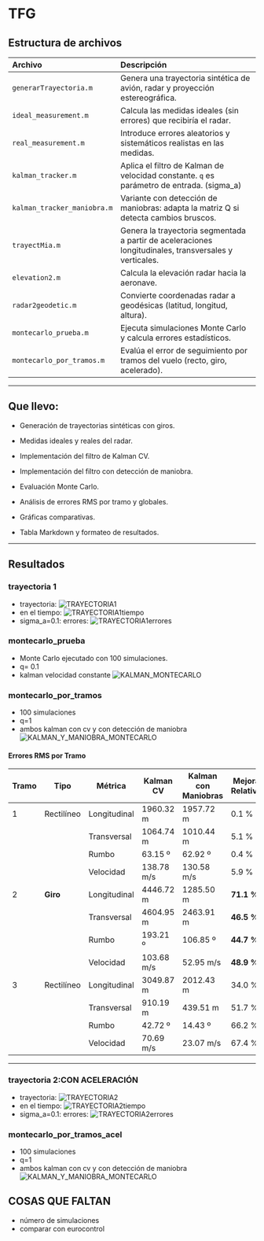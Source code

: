 # TFG

## Estructura de archivos

| Archivo | Descripción |
|:--------|:------------|
| `generarTrayectoria.m` | Genera una trayectoria sintética de avión, radar y proyección estereográfica. |
| `ideal_measurement.m` | Calcula las medidas ideales (sin errores) que recibiría el radar. |
| `real_measurement.m` | Introduce errores aleatorios y sistemáticos realistas en las medidas. |
| `kalman_tracker.m` | Aplica el filtro de Kalman de velocidad constante. `q` es parámetro de entrada. (sigma_a) |
| `kalman_tracker_maniobra.m` | Variante con detección de maniobras: adapta la matriz Q si detecta cambios bruscos. |
| `trayectMia.m` | Genera la trayectoria segmentada a partir de aceleraciones longitudinales, transversales y verticales. |
| `elevation2.m` | Calcula la elevación radar hacia la aeronave. |
| `radar2geodetic.m` | Convierte coordenadas radar a geodésicas (latitud, longitud, altura). |
| `montecarlo_prueba.m` | Ejecuta simulaciones Monte Carlo y calcula errores estadísticos. |
| `montecarlo_por_tramos.m` | Evalúa el error de seguimiento por tramos del vuelo (recto, giro, acelerado).|
---
## Que llevo:
- Generación de trayectorias sintéticas con giros.

- Medidas ideales y reales del radar.

- Implementación del filtro de Kalman CV.

- Implementación del filtro con detección de maniobra.

- Evaluación Monte Carlo.

- Análisis de errores RMS por tramo y globales.

- Gráficas comparativas.

- Tabla Markdown y formateo de resultados.
---

## Resultados
### trayectoria 1
- trayectoria:
![TRAYECTORIA1](img/trayectoria_unica.jpg)
- en el tiempo:
![TRAYECTORIA1tiempo](img/trayectoria_unica_tiempo.jpg)
- sigma_a=0.1: errores:
![TRAYECTORIA1errores](img/errores_trayectoria_unica_q=0.1.jpg)

### montecarlo_prueba
- Monte Carlo ejecutado con 100 simulaciones.
- q= 0.1
- kalman velocidad constante
![KALMAN_MONTECARLO](img/montecarlo_prueba.jpg)

### montecarlo_por_tramos
- 100 simulaciones
- q=1
- ambos kalman con cv y con detección de maniobra
![KALMAN_Y_MANIOBRA_MONTECARLO](img/montecarlo_por_tramos.jpg)
#### Errores RMS por Tramo

| Tramo | Tipo        | Métrica       | Kalman CV | Kalman con Maniobras | Mejora Relativa |
|-------|-------------|----------------|-----------|------------------------|------------------|
| 1     | Rectilíneo  | Longitudinal   | 1960.32 m | 1957.72 m              | 0.1 %            |
|       |             | Transversal    | 1064.74 m | 1010.44 m              | 5.1 %            |
|       |             | Rumbo          | 63.15 º   | 62.92 º                | 0.4 %            |
|       |             | Velocidad      | 138.78 m/s| 130.58 m/s             | 5.9 %            |
| 2     | **Giro**    | Longitudinal   | 4446.72 m | 1285.50 m              | **71.1 %**       |
|       |             | Transversal    | 4604.95 m | 2463.91 m              | **46.5 %**       |
|       |             | Rumbo          | 193.21 º  | 106.85 º               | **44.7 %**       |
|       |             | Velocidad      | 103.68 m/s| 52.95 m/s              | **48.9 %**       |
| 3     | Rectilíneo  | Longitudinal   | 3049.87 m | 2012.43 m              | 34.0 %           |
|       |             | Transversal    | 910.19 m  | 439.51 m               | 51.7 %           |
|       |             | Rumbo          | 42.72 º   | 14.43 º                | 66.2 %           |
|       |             | Velocidad      | 70.69 m/s | 23.07 m/s              | 67.4 %           |

---
### trayectoria 2:CON ACELERACIÓN
- trayectoria:
![TRAYECTORIA2](img/trayectoria_unica_acel.jpg)
- en el tiempo:
![TRAYECTORIA2tiempo](img/trayectoria_unica_tiempo_acel.jpg)
- sigma_a=0.1: errores:
![TRAYECTORIA2errores](img/errores_trayectoria_unica_q=0.1_acel.jpg)

### montecarlo_por_tramos_acel
- 100 simulaciones
- q=1
- ambos kalman con cv y con detección de maniobra
![KALMAN_Y_MANIOBRA_MONTECARLO](img/montecarlo_por_tramos_acel.jpg)
 ## COSAS QUE FALTAN
- número de simulaciones
- comparar con eurocontrol
